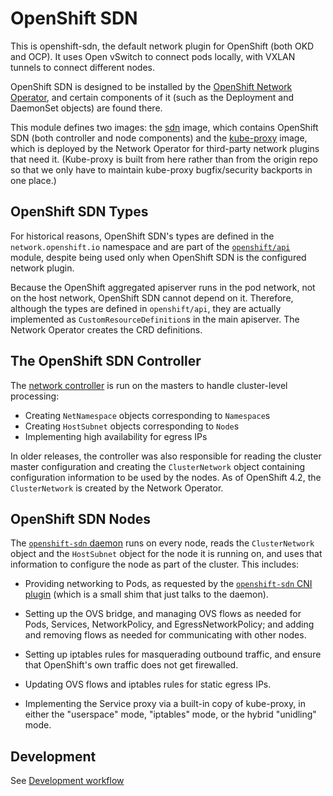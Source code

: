 # OpenShift SDN

This is openshift-sdn, the default network plugin for OpenShift (both
OKD and OCP). It uses Open vSwitch to connect pods locally, with VXLAN
tunnels to connect different nodes.

OpenShift SDN is designed to be installed by the [OpenShift Network
Operator](https://github.com/openshift/cluster-network-operator), and
certain components of it (such as the Deployment and DaemonSet
objects) are found there.

This module defines two images: the [sdn](./images/sdn) image, which
contains OpenShift SDN (both controller and node components) and the
[kube-proxy](./images/kube-proxy) image, which is deployed by the
Network Operator for third-party network plugins that need it.
(Kube-proxy is built from here rather than from the origin repo so
that we only have to maintain kube-proxy bugfix/security backports in
one place.)

## OpenShift SDN Types

For historical reasons, OpenShift SDN's types are defined in the
`network.openshift.io` namespace and are part of the
[`openshift/api`](https://github.com/openshift/api) module, despite
being used only when OpenShift SDN is the configured network plugin.

Because the OpenShift aggregated apiserver runs in the pod network,
not on the host network, OpenShift SDN cannot depend on it. Therefore,
although the types are defined in `openshift/api`, they are actually
implemented as `CustomResourceDefinition`s in the main apiserver. The
Network Operator creates the CRD definitions.

## The OpenShift SDN Controller

The [network controller](./cmd/openshift-sdn-controller) is run on
the masters to handle cluster-level processing:

  - Creating `NetNamespace` objects corresponding to `Namespace`s
  - Creating `HostSubnet` objects corresponding to `Node`s
  - Implementing high availability for egress IPs

In older releases, the controller was also responsible for reading the
cluster master configuration and creating the `ClusterNetwork` object
containing configuration information to be used by the nodes. As of
OpenShift 4.2, the `ClusterNetwork` is created by the Network
Operator.

## OpenShift SDN Nodes

The [`openshift-sdn` daemon](./cmd/openshift-sdn-node) runs on every node,
reads the `ClusterNetwork` object and the `HostSubnet` object for the
node it is running on, and uses that information to configure the node
as part of the cluster. This includes:

  - Providing networking to Pods, as requested by the [`openshift-sdn`
    CNI plugin](./cmd/openshift-sdn-cni) (which is a small shim that just
    talks to the daemon).

  - Setting up the OVS bridge, and managing OVS flows as needed for
    Pods, Services, NetworkPolicy, and EgressNetworkPolicy; and adding
    and removing flows as needed for communicating with other nodes.

  - Setting up iptables rules for masquerading outbound traffic, and
    ensure that OpenShift's own traffic does not get firewalled.

  - Updating OVS flows and iptables rules for static egress IPs.

  - Implementing the Service proxy via a built-in copy of kube-proxy,
    in either the "userspace" mode, "iptables" mode, or the hybrid
    "unidling" mode.

## Development 
See [Development workflow](./docs/source/openshift_sdn/workflow.rst)